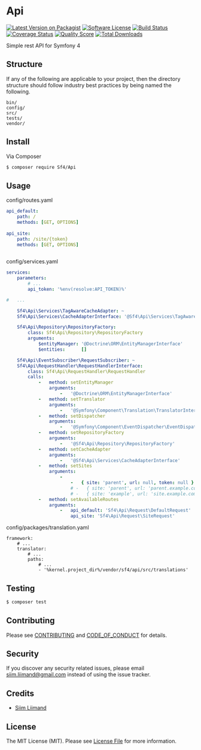 # Api

[![Latest Version on Packagist][ico-version]][link-packagist]
[![Software License][ico-license]](LICENSE.md)
[![Build Status][ico-travis]][link-travis]
[![Coverage Status][ico-scrutinizer]][link-scrutinizer]
[![Quality Score][ico-code-quality]][link-code-quality]
[![Total Downloads][ico-downloads]][link-downloads]

Simple rest API for Symfony 4

## Structure

If any of the following are applicable to your project, then the directory structure should follow industry best practices by being named the following.

```
bin/        
config/
src/
tests/
vendor/
```


## Install

Via Composer

``` bash
$ composer require Sf4/Api
```

## Usage

config/routes.yaml
``` yaml
api_default:
    path: /
    methods: [GET, OPTIONS]
    
api_site:
    path: /site/{token}
    methods: [GET, OPTIONS]
    
```

config/services.yaml
``` yaml
services:
    parameters:
        # ...
        api_token: '%env(resolve:API_TOKEN)%'

#   ...

    Sf4\Api\Services\TagAwareCacheAdapter: ~
    Sf4\Api\Services\CacheAdapterInterface: '@Sf4\Api\Services\TagAwareCacheAdapter'

    Sf4\Api\Repository\RepositoryFactory:
        class: Sf4\Api\Repository\RepositoryFactory
        arguments:
            $entityManager: '@Doctrine\ORM\EntityManagerInterface'
            $entities:      []

    Sf4\Api\EventSubscriber\RequestSubscriber: ~
    Sf4\Api\RequestHandler\RequestHandlerInterface:
        class: Sf4\Api\RequestHandler\RequestHandler
        calls:
            -   method: setEntityManager
                arguments:
                    -   '@Doctrine\ORM\EntityManagerInterface'
            -   method: setTranslator
                arguments:
                    -   '@Symfony\Component\Translation\TranslatorInterface'
            -   method: setDispatcher
                arguments:
                    -   '@Symfony\Component\EventDispatcher\EventDispatcherInterface'
            -   method: setRepositoryFactory
                arguments:
                    -   '@Sf4\Api\Repository\RepositoryFactory'
            -   method: setCacheAdapter
                arguments:
                    -   '@Sf4\Api\Services\CacheAdapterInterface'
            -   method: setSites
                arguments:
                    -
                        -   { site: 'parent', url: null, token: null }
                        # -   { site: 'parent', url: 'parent.example.com', token: 'API_TOKEN' }
                        # -   { site: 'example', url: 'site.example.com', token: 'API_TOKEN' }
            -   method: setAvailableRoutes
                arguments:
                    -   api_default: 'Sf4\Api\Request\DefaultRequest'
                        api_site: 'Sf4\Api\Request\SiteRequest'
```

config/packages/translation.yaml
```
framework:
    # ...
    translator:
        # ...
        paths:
            # ...
            - '%kernel.project_dir%/vendor/sf4/api/src/translations'
```

## Testing

``` bash
$ composer test
```

## Contributing

Please see [CONTRIBUTING](CONTRIBUTING.md) and [CODE_OF_CONDUCT](CODE_OF_CONDUCT.md) for details.

## Security

If you discover any security related issues, please email siim.liimand@gmail.com instead of using the issue tracker.

## Credits

- [Siim Liimand][link-author]

## License

The MIT License (MIT). Please see [License File](LICENSE.md) for more information.

[ico-version]: https://img.shields.io/packagist/v/Sf4/Api.svg?style=flat-square
[ico-license]: https://img.shields.io/badge/license-MIT-brightgreen.svg?style=flat-square
[ico-travis]: https://img.shields.io/travis/Sf4/Api/master.svg?style=flat-square
[ico-scrutinizer]: https://img.shields.io/scrutinizer/coverage/g/Sf4/Api.svg?style=flat-square
[ico-code-quality]: https://img.shields.io/scrutinizer/g/Sf4/Api.svg?style=flat-square
[ico-downloads]: https://img.shields.io/packagist/dt/Sf4/Api.svg?style=flat-square

[link-packagist]: https://packagist.org/packages/Sf4/Api
[link-travis]: https://travis-ci.org/Sf4/Api
[link-scrutinizer]: https://scrutinizer-ci.com/g/Sf4/Api/code-structure
[link-code-quality]: https://scrutinizer-ci.com/g/Sf4/Api
[link-downloads]: https://packagist.org/packages/Sf4/Api
[link-author]: https://github.com/siimliimand
